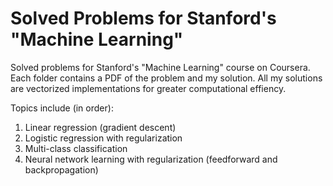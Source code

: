 # Solved Problems for Stanford's "Machine Learning"

Solved problems for Stanford's "Machine Learning" course on Coursera.
Each folder contains a PDF of the problem and my solution.
All my solutions are vectorized implementations for greater computational effiency.

Topics include (in order):
1. Linear regression (gradient descent)
2. Logistic regression with regularization
3. Multi-class classification
4. Neural network learning with regularization (feedforward and backpropagation)
